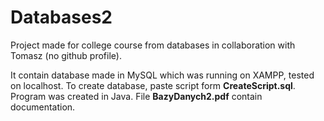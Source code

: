 # Databases2

Project made for college course from databases in collaboration with Tomasz (no github profile).

It contain database made in MySQL which was running on XAMPP, tested on localhost.
To create database, paste script form **CreateScript.sql**.
Program was created in Java.
File **BazyDanych2.pdf** contain documentation.
